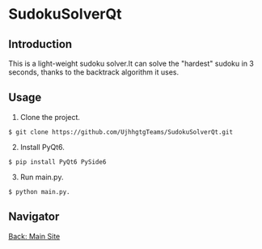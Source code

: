 # SudokuSolverQt

## Introduction
This is a light-weight sudoku solver.It can solve the "hardest" sudoku in 3 seconds, thanks to the backtrack algorithm it uses.

## Usage
1. Clone the project.
```
$ git clone https://github.com/UjhhgtgTeams/SudokuSolverQt.git
```
2. Install PyQt6.
```
$ pip install PyQt6 PySide6
```
3. Run main.py.
```
$ python main.py.
```

## Navigator
[Back: Main Site](https://ujhhgtgteams.github.io/)